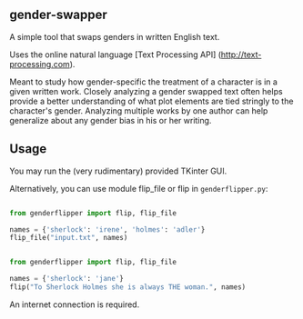 gender-swapper
-------

A simple tool that swaps genders in written English text. 

Uses the online natural language [Text Processing API] (http://text-processing.com).

Meant to study how gender-specific the treatment of a character is in a given written work. Closely analyzing a gender swapped text often helps provide a better understanding of what plot elements are tied stringly to the character's gender. Analyzing multiple works by one author can help generalize about any gender bias in his or her writing.

## Usage


You may run the (very rudimentary) provided TKinter GUI.

Alternatively, you can use module flip_file or flip in `genderflipper.py`:

```python

from genderflipper import flip, flip_file

names = {'sherlock': 'irene', 'holmes': 'adler'}
flip_file("input.txt", names)

```

```python

from genderflipper import flip, flip_file

names = {'sherlock': 'jane'}
flip("To Sherlock Holmes she is always THE woman.", names)

```

An internet connection is required.